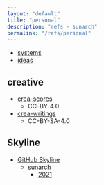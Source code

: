 ```yaml
---
layout: "default"
title: "personal"
description: "refs - sunarch"
permalink: "/refs/personal"
---
```


- [systems](systems/systems.md)
- [ideas](ideas/ideas.md)

## creative

- [crea-scores](https://github.com/sunarch/crea-scores)
    - CC-BY-4.0
- [crea-writings](https://github.com/sunarch/crea-writings)
    - CC-BY-SA-4.0

## Skyline

- [GitHub Skyline](https://skyline.github.com)
    - [sunarch](https://skyline.github.com/sunarch)
        - [2021](https://skyline.github.com/sunarch/2021)

